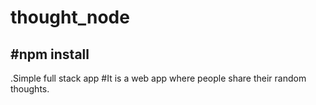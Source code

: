 # thought_node
#npm install 
-----------------------------------------------------------------------
.Simple full stack app
#It is a web app where people share their random thoughts.
